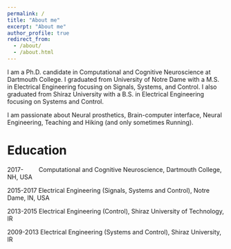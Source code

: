 ```yaml
---
permalink: /
title: "About me"
excerpt: "About me"
author_profile: true
redirect_from: 
  - /about/
  - /about.html
---
```


I am a Ph.D. candidate in Computational and Cognitive Neuroscience at Dartmouth College. I graduated from University of Notre Dame with a M.S. in Electrical Engineering focusing on Signals, Systems, and Control. I also graduated from Shiraz University with a B.S. in Electrical Engineering focusing on Systems and Control.  

I am passionate about Neural prosthetics, Brain-computer interface, Neural Engineering, Teaching and Hiking (and only sometimes Running).  

Education
======
2017-&nbsp; &nbsp; &nbsp; &nbsp; &nbsp;Computational and Cognitive Neuroscience, Dartmouth College, NH, USA

2015-2017  Electrical Engineering (Signals, Systems and Control), Notre Dame, IN, USA

2013-2015  Electrical Engineering (Control), Shiraz University of Technology, IR

2009-2013  Electrical Engineering (Systems and Control), Shiraz University, IR
